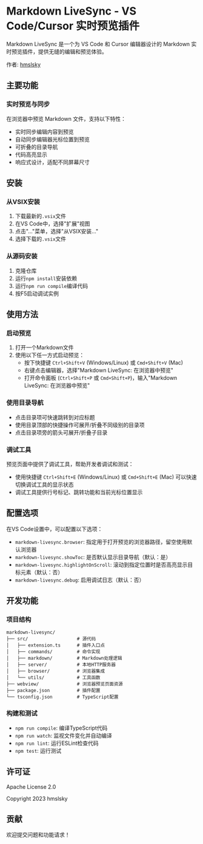 # Markdown LiveSync - VS Code/Cursor 实时预览插件

Markdown LiveSync 是一个为 VS Code 和 Cursor 编辑器设计的 Markdown 实时预览插件，提供无缝的编辑和预览体验。

作者: [hmslsky](https://github.com/hmslsky)

## 主要功能

### 实时预览与同步

在浏览器中预览 Markdown 文件，支持以下特性：
- 实时同步编辑内容到预览
- 自动同步编辑器光标位置到预览
- 可折叠的目录导航
- 代码高亮显示
- 响应式设计，适配不同屏幕尺寸

## 安装

### 从VSIX安装
1. 下载最新的`.vsix`文件
2. 在VS Code中，选择"扩展"视图
3. 点击"..."菜单，选择"从VSIX安装..."
4. 选择下载的`.vsix`文件

### 从源码安装
1. 克隆仓库
2. 运行`npm install`安装依赖
3. 运行`npm run compile`编译代码
4. 按F5启动调试实例

## 使用方法

### 启动预览

1. 打开一个Markdown文件
2. 使用以下任一方式启动预览：
   - 按下快捷键 `Ctrl+Shift+V` (Windows/Linux) 或 `Cmd+Shift+V` (Mac)
   - 右键点击编辑器，选择"Markdown LiveSync: 在浏览器中预览"
   - 打开命令面板 (`Ctrl+Shift+P` 或 `Cmd+Shift+P`)，输入"Markdown LiveSync: 在浏览器中预览"

### 使用目录导航

- 点击目录项可快速跳转到对应标题
- 使用目录顶部的快捷操作可展开/折叠不同级别的目录项
- 点击目录项旁的箭头可展开/折叠子目录

### 调试工具

预览页面中提供了调试工具，帮助开发者调试和测试：

- 使用快捷键 `Ctrl+Shift+E` (Windows/Linux) 或 `Cmd+Shift+E` (Mac) 可以快速切换调试工具的显示状态
- 调试工具提供行号标记、跳转功能和当前光标位置显示

## 配置选项

在VS Code设置中，可以配置以下选项：

- `markdown-livesync.browser`: 指定用于打开预览的浏览器路径，留空使用默认浏览器
- `markdown-livesync.showToc`: 是否默认显示目录导航（默认：是）
- `markdown-livesync.highlightOnScroll`: 滚动到指定位置时是否高亮显示目标元素（默认：否）
- `markdown-livesync.debug`: 启用调试日志（默认：否）

## 开发功能

### 项目结构

```
markdown-livesync/
├── src/                  # 源代码
│   ├── extension.ts      # 插件入口点
│   ├── commands/         # 命令实现
│   ├── markdown/         # Markdown处理逻辑
│   ├── server/           # 本地HTTP服务器
│   ├── browser/          # 浏览器集成
│   └── utils/            # 工具函数
├── webview/              # 浏览器预览页面资源
├── package.json          # 插件配置
└── tsconfig.json         # TypeScript配置
```
### 构建和测试

- `npm run compile`: 编译TypeScript代码
- `npm run watch`: 监视文件变化并自动编译
- `npm run lint`: 运行ESLint检查代码
- `npm test`: 运行测试

## 许可证

Apache License 2.0

Copyright 2023 hmslsky

## 贡献

欢迎提交问题和功能请求！
